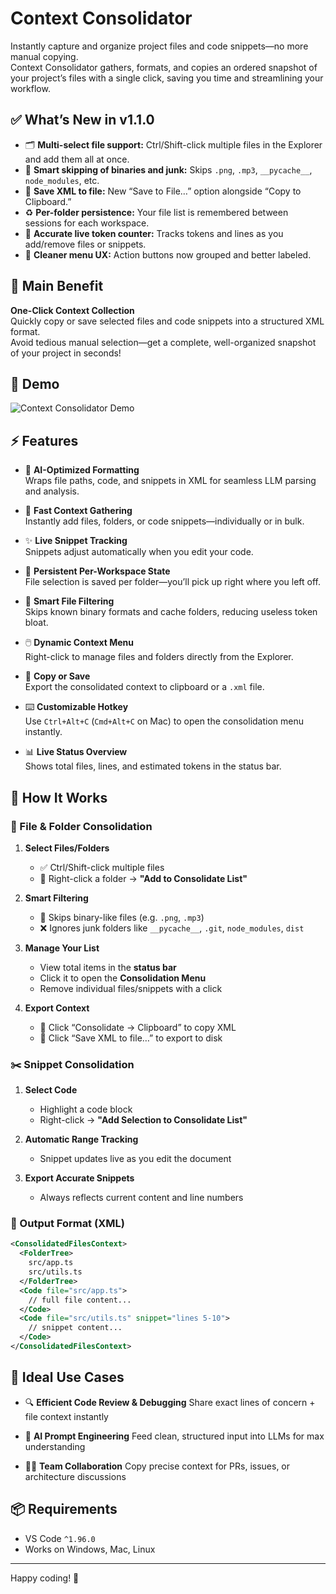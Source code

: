 # Context Consolidator

Instantly capture and organize project files and code snippets—no more manual copying.  
Context Consolidator gathers, formats, and copies an ordered snapshot of your project’s files with a single click, saving you time and streamlining your workflow.

## ✅ What’s New in v1.1.0

- 🗂️ **Multi-select file support:** Ctrl/Shift-click multiple files in the Explorer and add them all at once.
- 🧠 **Smart skipping of binaries and junk:** Skips `.png`, `.mp3`, `__pycache__`, `node_modules`, etc.  
- 💾 **Save XML to file:** New “Save to File…” option alongside “Copy to Clipboard.”
- ♻️ **Per-folder persistence:** Your file list is remembered between sessions for each workspace.
- 🧮 **Accurate live token counter:** Tracks tokens and lines as you add/remove files or snippets.
- 🧼 **Cleaner menu UX:** Action buttons now grouped and better labeled.

## 🧠 Main Benefit

**One-Click Context Collection**  
Quickly copy or save selected files and code snippets into a structured XML format.  
Avoid tedious manual selection—get a complete, well-organized snapshot of your project in seconds!

## 🎥 Demo

![Context Consolidator Demo](https://i.imgur.com/CUsdJzn.gif)

## ⚡ Features

- 🤖 **AI-Optimized Formatting**  
  Wraps file paths, code, and snippets in XML for seamless LLM parsing and analysis.

- 🚀 **Fast Context Gathering**  
  Instantly add files, folders, or code snippets—individually or in bulk.

- ✨ **Live Snippet Tracking**  
  Snippets adjust automatically when you edit your code.

- 🧠 **Persistent Per-Workspace State**  
  File selection is saved per folder—you’ll pick up right where you left off.

- 📛 **Smart File Filtering**  
  Skips known binary formats and cache folders, reducing useless token bloat.

- 🖱️ **Dynamic Context Menu**  
  Right-click to manage files and folders directly from the Explorer.

- 💾 **Copy or Save**  
  Export the consolidated context to clipboard or a `.xml` file.

- ⌨️ **Customizable Hotkey**  
  Use `Ctrl+Alt+C` (`Cmd+Alt+C` on Mac) to open the consolidation menu instantly.

- 📊 **Live Status Overview**  
  Shows total files, lines, and estimated tokens in the status bar.

## 🧪 How It Works

### 📂 File & Folder Consolidation

1. **Select Files/Folders**  
   - ✅ Ctrl/Shift-click multiple files  
   - 📁 Right-click a folder → **"Add to Consolidate List"**

2. **Smart Filtering**  
   - 🚫 Skips binary-like files (e.g. `.png`, `.mp3`)  
   - ❌ Ignores junk folders like `__pycache__`, `.git`, `node_modules`, `dist`

3. **Manage Your List**  
   - View total items in the **status bar**  
   - Click it to open the **Consolidation Menu**  
   - Remove individual files/snippets with a click

4. **Export Context**  
   - 📝 Click “Consolidate → Clipboard” to copy XML  
   - 💾 Click “Save XML to file…” to export to disk

### ✂️ Snippet Consolidation

1. **Select Code**  
   - Highlight a code block  
   - Right-click → **"Add Selection to Consolidate List"**

2. **Automatic Range Tracking**  
   - Snippet updates live as you edit the document

3. **Export Accurate Snippets**  
   - Always reflects current content and line numbers

### 📄 Output Format (XML)

```xml
<ConsolidatedFilesContext>
  <FolderTree>
    src/app.ts
    src/utils.ts
  </FolderTree>
  <Code file="src/app.ts">
    // full file content...
  </Code>
  <Code file="src/utils.ts" snippet="lines 5-10">
    // snippet content...
  </Code>
</ConsolidatedFilesContext>
````

## 🧰 Ideal Use Cases

* 🔍 **Efficient Code Review & Debugging**
  Share exact lines of concern + file context instantly

* 🧠 **AI Prompt Engineering**
  Feed clean, structured input into LLMs for max understanding

* 🧑‍💻 **Team Collaboration**
  Copy precise context for PRs, issues, or architecture discussions

## 📦 Requirements

* VS Code `^1.96.0`
* Works on Windows, Mac, Linux

---

Happy coding! 🚀

